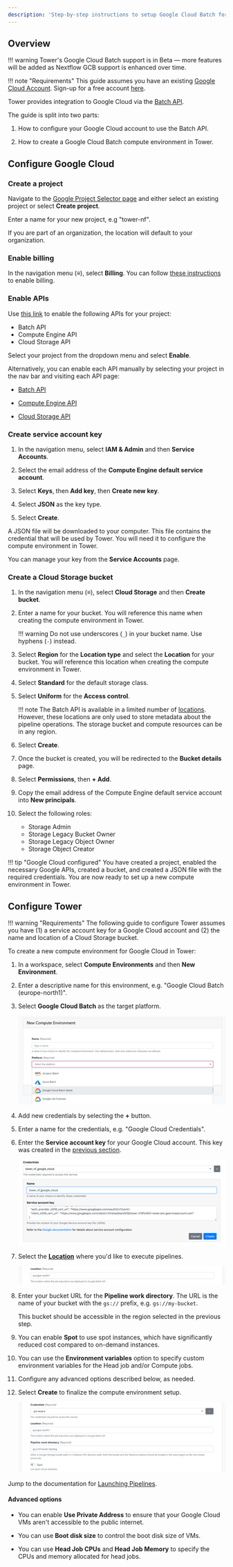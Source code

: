 ```yaml
---
description: 'Step-by-step instructions to setup Google Cloud Batch for Nextflow Tower.'
---
```


## Overview

!!! warning 
    Tower's Google Cloud Batch support is in Beta — more features will be added as Nextflow GCB support is enhanced over time.

!!! note "Requirements"
    This guide assumes you have an existing [Google Cloud Account](https://console.cloud.google.com). Sign-up for a free account [here](https://cloud.google.com/).

Tower provides integration to Google Cloud via the [Batch API](https://cloud.google.com/batch/docs/reference/rest).

The guide is split into two parts:

1. How to configure your Google Cloud account to use the Batch API.

2. How to create a Google Cloud Batch compute environment in Tower.

## Configure Google Cloud

### Create a project

Navigate to the [Google Project Selector page](https://console.cloud.google.com/projectselector2) and either select an existing project or select **Create project**.

Enter a name for your new project, e.g "tower-nf".

If you are part of an organization, the location will default to your organization.


### Enable billing

In the navigation menu (**≡**), select **Billing**. You can follow [these instructions](https://cloud.google.com/billing/docs/how-to/modify-project) to enable billing.


### Enable APIs

Use [this link](https://console.cloud.google.com/flows/enableapi?apiid=batch.googleapis.com%2Ccompute.googleapis.com%2Cstorage-api.googleapis.com) to enable the following APIs for your project:

- Batch API
- Compute Engine API
- Cloud Storage API

Select your project from the dropdown menu and select **Enable**.

Alternatively, you can enable each API manually by selecting your project in the nav bar and visiting each API page:

- [Batch API](https://console.cloud.google.com/marketplace/product/google/batch.googleapis.com)

- [Compute Engine API](https://console.cloud.google.com/marketplace/product/google/compute.googleapis.com)

- [Cloud Storage API](https://console.cloud.google.com/marketplace/product/google/storage-api.googleapis.com)


### Create service account key

1. In the navigation menu, select **IAM & Admin** and then **Service Accounts**.

2. Select the email address of the **Compute Engine default service account**.

3. Select **Keys**, then **Add key**, then **Create new key**.

4. Select **JSON** as the key type.

5. Select **Create**.

A JSON file will be downloaded to your computer. This file contains the credential that will be used by Tower. You will need it to configure the compute environment in Tower.

You can manage your key from the **Service Accounts** page.


### Create a Cloud Storage bucket

1. In the navigation menu (**≡**), select **Cloud Storage** and then **Create bucket**.

2. Enter a name for your bucket. You will reference this name when creating the compute environment in Tower.

    !!! warning
        Do not use underscores (`_`) in your bucket name. Use hyphens (`-`) instead.

3. Select **Region** for the **Location type** and select the **Location** for your bucket. You will reference this location when creating the compute environment in Tower.

4. Select **Standard** for the default storage class.

4. Select **Uniform** for the **Access control**.

    !!! note
        The Batch API is available in a limited number of [locations](https://cloud.google.com/batch/docs/locations). However, these locations are only used to store metadata about the pipeline operations. The storage bucket and compute resources can be in any region.

5. Select **Create**.

6. Once the bucket is created, you will be redirected to the **Bucket details** page.

7. Select **Permissions**, then **+ Add**.

8. Copy the email address of the Compute Engine default service account into **New principals**.

9. Select the following roles:

    - Storage Admin
    - Storage Legacy Bucket Owner
    - Storage Legacy Object Owner
    - Storage Object Creator

!!! tip "Google Cloud configured"
    You have created a project, enabled the necessary Google APIs, created a bucket, and created a JSON file with the required credentials. You are now ready to set up a new compute environment in Tower.


## Configure Tower

!!! warning "Requirements"
    The following guide to configure Tower assumes you have (1) a service account key for a Google Cloud account and (2) the name and location of a Cloud Storage bucket.

To create a new compute environment for Google Cloud in Tower:

1. In a workspace, select **Compute Environments** and then **New Environment**.

2. Enter a descriptive name for this environment, e.g. "Google Cloud Batch (europe-north1)".

3. Select **Google Cloud Batch** as the target platform.

    ![](_images/google_batch_new_env.png)

4. Add new credentials by selecting the **+** button.

5. Enter a name for the credentials, e.g. "Google Cloud Credentials".

6. Enter the **Service account key** for your Google Cloud account. This key was created in the [previous section](#create-service-account-key).

    ![](_images/google_credentials.png)

7. Select the [**Location**](https://cloud.google.com/compute/docs/regions-zones#available) where you'd like to execute pipelines.

    ![](_images/google_batch_locations.png)

8. Enter your bucket URL for the **Pipeline work directory**. The URL is the name of your bucket with the `gs://` prefix, e.g. `gs://my-bucket`.

    This bucket should be accessible in the region selected in the previous step.

9. You can enable **Spot** to use spot instances, which have significantly reduced cost compared to on-demand instances.

10. You can use the **Environment variables** option to specify custom environment variables for the Head job and/or Compute jobs.

11. Configure any advanced options described below, as needed.

12. Select **Create** to finalize the compute environment setup.

    ![](_images/google_batch_review_env.png)

Jump to the documentation for [Launching Pipelines](../launch/launchpad.md).


#### Advanced options

- You can enable **Use Private Address** to ensure that your Google Cloud VMs aren't accessible to the public internet.

- You can use **Boot disk size** to control the boot disk size of VMs.

- You can use **Head Job CPUs** and **Head Job Memory** to specify the CPUs and memory allocated for head jobs.
